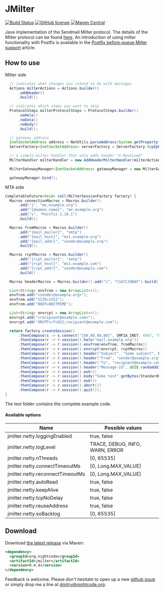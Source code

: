 # JMilter

[![Build Status](https://github.com/nightcode/jmilter/actions/workflows/maven.yml/badge.svg)](https://github.com/nightcode/jmilter/actions/workflows/maven.yml)
[![GitHub license](https://img.shields.io/github/license/nightcode/jmilter.svg)](https://github.com/nightcode/jmilter/blob/master/LICENSE)
[![Maven Central](https://img.shields.io/maven-central/v/org.nightcode/jmilter.svg)](http://search.maven.org/#search%7Cga%7C1%7Cg%3Aorg.nightcode%20AND%20a%3Ajmilter)

Java implementation of the Sendmail Milter protocol. The details of the Milter protocol can be found [here][1].
An introduction of using milter functionality with Postfix is available in the [Postfix before-queue Milter support][2] article.

How to use
----------

Milter side

```java
  // indicates what changes you intend to do with messages
  Actions milterActions = Actions.builder()
      .addHeader()
      .build();

  // indicates which steps you want to skip
  ProtocolSteps milterProtocolSteps = ProtocolSteps.builder()
      .noHelo()
      .noData()
      .noBody()
      .build();

  // gateway address
  InetSocketAddress address = NetUtils.parseAddress(System.getProperty("jmilter.address", "0.0.0.0:4545"));
  ServerFactory<InetSocketAddress> serverFactory = ServerFactory.tcpIpFactory(address);

  // a simple milter handler that only adds header "X-Received"
  MilterHandler milterHandler = new AddHeaderMilterHandler(milterActions, milterProtocolSteps);

  MilterGatewayManager<InetSocketAddress> gatewayManager = new MilterGatewayManager<>(serverFactory, milterHandler);

  gatewayManager.bind();
```

MTA side

```java
CompletableFuture<Void> call(MilterSessionFactory factory) {
  Macros connectionMacros = Macros.builder()
      .add("j", "mx.example.org")
      .add("{daemon_name}", "mx.example.org")
      .add("v", "Postfix 2.10.1")
      .build();

  Macros fromMacros = Macros.builder()
      .add("{mail_mailer}", "smtp")
      .add("{mail_host}", "mx1.example.org")
      .add("{mail_addr}", "sender@example.org")
      .build();

  Macros rcptMacros = Macros.builder()
      .add("{rcpt_mailer}", "smtp")
      .add("{rcpt_host}", "mx1.example.com")
      .add("{rcpt_addr}", "sender@example.com")
      .build()

  Macros headerMacros = Macros.builder().add("i", "C1A7C20BAF").build();

  List<String> envfrom = new ArrayList<>();
  envfrom.add("<sender@example.org>");
  envfrom.add("SIZE=1552");
  envfrom.add("BODY=8BITMIME");

  List<String> envrcpt = new ArrayList<>();
  envrcpt.add("<recipient@example.com>");
  envrcpt.add("ORCPT=rfc822;recipient@example.com");

  return factory.createSession()
      .thenCompose(s -> s.connect("[88.88.88.88]", SMFIA_INET, 4567, "88.88.88.88", connectionMacros))
      .thenCompose(r -> r.session().helo("mail.example.org"))
      .thenCompose(r -> r.session().envfrom(envfrom, fromMacros))
      .thenCompose(r -> r.session().envrcpt(envrcpt, rcptMacros))
      .thenCompose(r -> r.session().header("Subject", "Some subject", headerMacros))
      .thenCompose(r -> r.session().header("From", "sender@example.org", headerMacros))
      .thenCompose(r -> r.session().header("To", "recipient@example.com", headerMacros))
      .thenCompose(r -> r.session().header("Message-Id", UUID.randomUUID() + "@example.org", headerMacros))
      .thenCompose(r -> r.session().eoh())
      .thenCompose(r -> r.session().body("Some text".getBytes(StandardCharsets.UTF_8)))
      .thenCompose(r -> r.session().eob())
      .thenCompose(r -> r.session().abort())
      .thenCompose(r -> r.session().quit());
}

```

The test folder contains the complete example code.

#### Available options

| Name                             | Possible values                 |
|----------------------------------|---------------------------------|
| jmilter.netty.loggingEnabled     | true, false                     |
| jmilter.netty.logLevel           | TRACE, DEBUG, INFO, WARN, ERROR |
| jmilter.netty.nThreads           | [0, 65535]                      |
| jmilter.netty.connectTimeoutMs   | [0, Long.MAX_VALUE]             |
| jmilter.netty.reconnectTimeoutMs | [0, Long.MAX_VALUE]             |
| jmilter.netty.autoRead           | true, false                     |
| jmilter.netty.keepAlive          | true, false                     |
| jmilter.netty.tcpNoDelay         | true, false                     |
| jmilter.netty.reuseAddress       | true, false                     |
| jmilter.netty.soBacklog          | [0, 65535]                      |

Download
--------

Download [the latest release][3] via Maven:
```xml
<dependency>
  <groupId>org.nightcode</groupId>
  <artifactId>jmilter</artifactId>
  <version>0.4.4</version>
</dependency>
```

Feedback is welcome. Please don't hesitate to open up a new [github issue](https://github.com/nightcode/jmilter/issues) or simply drop me a line at <dmitry@nightcode.org>.


 [1]: https://raw.githubusercontent.com/avar/sendmail-pmilter/master/doc/milter-protocol.txt
 [2]: http://www.postfix.org/MILTER_README.html
 [3]: https://oss.sonatype.org/service/local/artifact/maven/redirect?r=releases&g=org.nightcode&a=jmilter&v=LATEST
